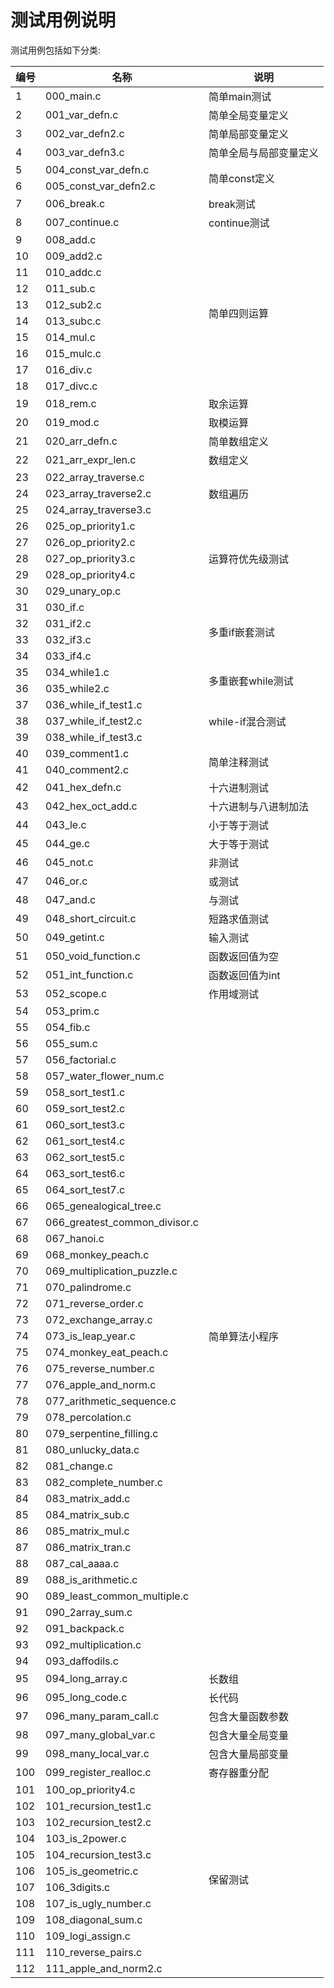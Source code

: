 # 测试用例说明

测试用例包括如下分类:

<table>
  <thead>
    <tr>
      <th>编号</th>
      <th>名称</th>
      <th>说明</th>
    </tr>
  </thead>
  <tbody>
    <tr>
      <td>1</td>
      <td>000_main.c</td>
      <td>简单main测试</td>
    </tr>
    <tr>
      <td>2</td>
      <td>001_var_defn.c</td>
      <td>简单全局变量定义</td>
    </tr>
    <tr>
      <td>3</td>
      <td>002_var_defn2.c</td>
      <td>简单局部变量定义</td>
    </tr>
    <tr>
      <td>4</td>
      <td>003_var_defn3.c</td>
      <td>简单全局与局部变量定义</td>
    </tr>
    <tr>
      <td>5</td>
      <td>004_const_var_defn.c</td>
      <td rowspan=2>简单const定义</td>
    </tr>
    <tr>
      <td>6</td>
      <td>005_const_var_defn2.c</td>
    </tr>
    <tr>
      <td>7</td>
      <td>006_break.c</td>
      <td>break测试</td>
    </tr>
    <tr>
      <td>8</td>
      <td>007_continue.c</td>
      <td>continue测试</td>
    </tr>
    <tr>
      <td>9</td>
      <td>008_add.c</td>
      <td rowspan=10>简单四则运算</td>
    </tr>
    <tr>
      <td>10</td>
      <td>009_add2.c</td>
    </tr>
    <tr>
      <td>11</td>
      <td>010_addc.c</td>
    </tr>
    <tr>
      <td>12</td>
      <td>011_sub.c</td>
    </tr>
    <tr>
      <td>13</td>
      <td>012_sub2.c</td>
    </tr>
    <tr>
      <td>14</td>
      <td>013_subc.c</td>
    </tr>
    <tr>
      <td>15</td>
      <td>014_mul.c</td>
    </tr>
    <tr>
      <td>16</td>
      <td>015_mulc.c</td>
    </tr>
    <tr>
      <td>17</td>
      <td>016_div.c</td>
    </tr>
    <tr>
      <td>18</td>
      <td>017_divc.c</td>
    </tr>
    <tr>
      <td>19</td>
      <td>018_rem.c</td>
      <td>取余运算</td>
    </tr>
    <tr>
      <td>20</td>
      <td>019_mod.c</td>
      <td>取模运算</td>
    </tr>
    <tr>
      <td>21</td>
      <td>020_arr_defn.c</td>
      <td>简单数组定义</td>
    </tr>
    <tr>
      <td>22</td>
      <td>021_arr_expr_len.c</td>
      <td>数组定义</td>
    </tr>
    <tr>
      <td>23</td>
      <td>022_array_traverse.c</td>
      <td rowspan=3>数组遍历</td>
    </tr>
    <tr>
      <td>24</td>
      <td>023_array_traverse2.c</td>
    </tr>
    <tr>
      <td>25</td>
      <td>024_array_traverse3.c</td>
    </tr>
    <tr>
      <td>26</td>
      <td>025_op_priority1.c</td>
      <td rowspan=5>运算符优先级测试</td>
    </tr>
    <tr>
      <td>27</td>
      <td>026_op_priority2.c</td>
    </tr>
    <tr>
      <td>28</td>
      <td>027_op_priority3.c</td>
    </tr>
    <tr>
      <td>29</td>
      <td>028_op_priority4.c</td>
    </tr>
    <tr>
      <td>30</td>
      <td>029_unary_op.c</td>
    </tr>
    <tr>
      <td>31</td>
      <td>030_if.c</td>
      <td rowspan=4>多重if嵌套测试</td>
    </tr>
    <tr>
      <td>32</td>
      <td>031_if2.c</td>
    </tr>
    <tr>
      <td>33</td>
      <td>032_if3.c</td>
    </tr>
    <tr>
      <td>34</td>
      <td>033_if4.c</td>
    </tr>
    <tr>
      <td>35</td>
      <td>034_while1.c</td>
      <td rowspan=2>多重嵌套while测试</td>
    </tr>
    <tr>
      <td>36</td>
      <td>035_while2.c</td>
    </tr>
    <tr>
      <td>37</td>
      <td>036_while_if_test1.c</td>
      <td rowspan=3>while-if混合测试</td>
    </tr>
    <tr>
      <td>38</td>
      <td>037_while_if_test2.c</td>
    </tr>
    <tr>
      <td>39</td>
      <td>038_while_if_test3.c</td>
    </tr>
    <tr>
      <td>40</td>
      <td>039_comment1.c</td>
      <td rowspan=2>简单注释测试</td>
    </tr>
    <tr>
      <td>41</td>
      <td>040_comment2.c</td>
    </tr>
    <tr>
      <td>42</td>
      <td>041_hex_defn.c</td>
      <td>十六进制测试</td>
    </tr>
    <tr>
      <td>43</td>
      <td>042_hex_oct_add.c</td>
      <td>十六进制与八进制加法</td>
    </tr>
    <tr>
      <td>44</td>
      <td>043_le.c</td>
      <td>小于等于测试</td>
    </tr>
    <tr>
      <td>45</td>
      <td>044_ge.c</td>
      <td>大于等于测试</td>
    </tr>
    <tr>
      <td>46</td>
      <td>045_not.c</td>
      <td>非测试</td>
    </tr>
    <tr>
      <td>47</td>
      <td>046_or.c</td>
      <td>或测试</td>
    </tr>
    <tr>
      <td>48</td>
      <td>047_and.c</td>
      <td>与测试</td>
    </tr>
    <tr>
      <td>49</td>
      <td>048_short_circuit.c</td>
      <td>短路求值测试</td>
    </tr>
    <tr>
      <td>50</td>
      <td>049_getint.c</td>
      <td>输入测试</td>
    </tr>
    <tr>
      <td>51</td>
      <td>050_void_function.c</td>
      <td>函数返回值为空</td>
    </tr>
    <tr>
      <td>52</td>
      <td>051_int_function.c</td>
      <td>函数返回值为int</td>
    </tr>
    <tr>
      <td>53</td>
      <td>052_scope.c</td>
      <td>作用域测试</td>
    </tr>
    <tr>
      <td>54</td>
      <td>053_prim.c</td>
      <td rowspan=41>简单算法小程序</td>
    </tr>
    <tr>
      <td>55</td>
      <td>054_fib.c</td>
    </tr>
    <tr>
      <td>56</td>
      <td>055_sum.c</td>
    </tr>
    <tr>
      <td>57</td>
      <td>056_factorial.c</td>
    </tr>
    <tr>
      <td>58</td>
      <td>057_water_flower_num.c</td>
    </tr>
    <tr>
      <td>59</td>
      <td>058_sort_test1.c</td>
    </tr>
    <tr>
      <td>60</td>
      <td>059_sort_test2.c</td>
    </tr>
    <tr>
      <td>61</td>
      <td>060_sort_test3.c</td>
    </tr>
    <tr>
      <td>62</td>
      <td>061_sort_test4.c</td>
    </tr>
    <tr>
      <td>63</td>
      <td>062_sort_test5.c</td>
    </tr>
    <tr>
      <td>64</td>
      <td>063_sort_test6.c</td>
    </tr>
    <tr>
      <td>65</td>
      <td>064_sort_test7.c</td>
    </tr>
    <tr>
      <td>66</td>
      <td>065_genealogical_tree.c</td>
    </tr>
    <tr>
      <td>67</td>
      <td>066_greatest_common_divisor.c</td>
    </tr>
    <tr>
      <td>68</td>
      <td>067_hanoi.c</td>
    </tr>
    <tr>
      <td>69</td>
      <td>068_monkey_peach.c</td>
    </tr>
    <tr>
      <td>70</td>
      <td>069_multiplication_puzzle.c</td>
    </tr>
    <tr>
      <td>71</td>
      <td>070_palindrome.c</td>
    </tr>
    <tr>
      <td>72</td>
      <td>071_reverse_order.c</td>
    </tr>
    <tr>
      <td>73</td>
      <td>072_exchange_array.c</td>
    </tr>
    <tr>
      <td>74</td>
      <td>073_is_leap_year.c</td>
    </tr>
    <tr>
      <td>75</td>
      <td>074_monkey_eat_peach.c</td>
    </tr>
    <tr>
      <td>76</td>
      <td>075_reverse_number.c</td>
    </tr>
    <tr>
      <td>77</td>
      <td>076_apple_and_norm.c</td>
    </tr>
    <tr>
      <td>78</td>
      <td>077_arithmetic_sequence.c</td>
    </tr>
    <tr>
      <td>79</td>
      <td>078_percolation.c</td>
    </tr>
    <tr>
      <td>80</td>
      <td>079_serpentine_filling.c</td>
    </tr>
    <tr>
      <td>81</td>
      <td>080_unlucky_data.c</td>
    </tr>
    <tr>
      <td>82</td>
      <td>081_change.c</td>
    </tr>
    <tr>
      <td>83</td>
      <td>082_complete_number.c</td>
    </tr>
    <tr>
      <td>84</td>
      <td>083_matrix_add.c</td>
    </tr>
    <tr>
      <td>85</td>
      <td>084_matrix_sub.c</td>
    </tr>
    <tr>
      <td>86</td>
      <td>085_matrix_mul.c</td>
    </tr>
    <tr>
      <td>87</td>
      <td>086_matrix_tran.c</td>
    </tr>
    <tr>
      <td>88</td>
      <td>087_cal_aaaa.c</td>
    </tr>
    <tr>
      <td>89</td>
      <td>088_is_arithmetic.c</td>
    </tr>
    <tr>
      <td>90</td>
      <td>089_least_common_multiple.c</td>
    </tr>
    <tr>
      <td>91</td>
      <td>090_2array_sum.c</td>
    </tr>
    <tr>
      <td>92</td>
      <td>091_backpack.c</td>
    </tr>
    <tr>
      <td>93</td>
      <td>092_multiplication.c</td>
    </tr>
    <tr>
      <td>94</td>
      <td>093_daffodils.c</td>
    </tr>
    <tr>
      <td>95</td>
      <td>094_long_array.c</td>
      <td>长数组</td>
    </tr>
    <tr>
      <td>96</td>
      <td>095_long_code.c</td>
      <td>长代码</td>
    </tr>
    <tr>
      <td>97</td>
      <td>096_many_param_call.c</td>
      <td>包含大量函数参数</td>
    </tr>
    <tr>
      <td>98</td>
      <td>097_many_global_var.c</td>
      <td>包含大量全局变量</td>
    </tr>
    <tr>
      <td>99</td>
      <td>098_many_local_var.c</td>
      <td>包含大量局部变量</td>
    </tr>
    <tr>
      <td>100</td>
      <td>099_register_realloc.c</td>
      <td>寄存器重分配</td>
    </tr>
    <tr>
      <td>101</td>
      <td>100_op_priority4.c</td>
      <td rowspan=12>保留测试</td>
    </tr>
    <tr>
      <td>102</td>
      <td>101_recursion_test1.c</td>
    </tr>
    <tr>
      <td>103</td>
      <td>102_recursion_test2.c</td>
    </tr>
    <tr>
      <td>104</td>
      <td>103_is_2power.c</td>
    </tr>
    <tr>
      <td>105</td>
      <td>104_recursion_test3.c</td>
    </tr>
    <tr>
      <td>106</td>
      <td>105_is_geometric.c</td>
    </tr>
    <tr>
      <td>107</td>
      <td>106_3digits.c</td>
    </tr>
    <tr>
      <td>108</td>
      <td>107_is_ugly_number.c</td>
    </tr>
    <tr>
      <td>109</td>
      <td>108_diagonal_sum.c</td>
    </tr>
    <tr>
      <td>110</td>
      <td>109_logi_assign.c</td>
    </tr>
    <tr>
      <td>111</td>
      <td>110_reverse_pairs.c</td>
    </tr>
    <tr>
      <td>112</td>
      <td>111_apple_and_norm2.c</td>
    </tr>
  </tbody>
</table>
